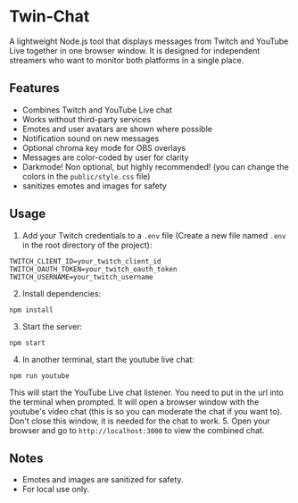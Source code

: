 # Twin-Chat

A lightweight Node.js tool that displays messages from Twitch and YouTube Live together in one browser window. It is designed for independent streamers who want to monitor both platforms in a single place.

## Features

- Combines Twitch and YouTube Live chat
- Works without third-party services
- Emotes and user avatars are shown where possible
- Notification sound on new messages
- Optional chroma key mode for OBS overlays
- Messages are color-coded by user for clarity
- Darkmode! Non optional, but highly recommended! (you can change the colors in the `public/style.css` file)
- sanitizes emotes and images for safety

## Usage

1. Add your Twitch credentials to a `.env` file (Create a new file named `.env` in the root directory of the project):
```env
TWITCH_CLIENT_ID=your_twitch_client_id
TWITCH_OAUTH_TOKEN=your_twitch_oauth_token
TWITCH_USERNAME=your_twitch_username
```
2. Install dependencies:
```
npm install
```
3. Start the server:
```
npm start
```
4. In another terminal, start the youtube live chat:
```
npm run youtube
```
This will start the YouTube Live chat listener. You need to put in the url into the terminal when prompted. It will open a browser window with the youtube's video chat (this is so you can moderate the chat if you want to). Don't close this window, it is needed for the chat to work.
5. Open your browser and go to `http://localhost:3000` to view the combined chat.

## Notes
- Emotes and images are sanitized for safety.
- For local use only.
